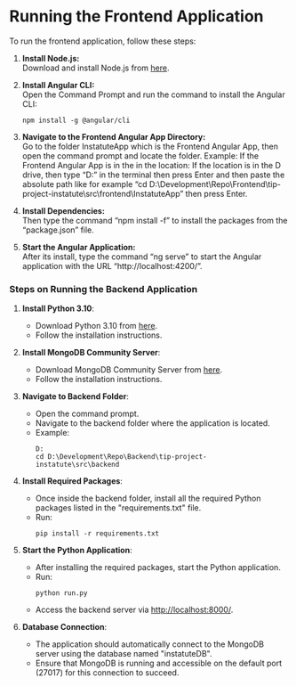 # Running the Frontend Application

To run the frontend application, follow these steps:

1. **Install Node.js:**  
   Download and install Node.js from [here](https://nodejs.org/en/download).

2. **Install Angular CLI:**  
   Open the Command Prompt and run the command to install the Angular CLI:
   ```
   npm install -g @angular/cli
   ```


4. **Navigate to the Frontend Angular App Directory:**  
   Go to the folder InstatuteApp which is the Frontend Angular App, then open the command prompt and locate the folder.
Example: If the Frontend Angular App is in the in the location: 
If the location is in the D drive, then type “D:” in the terminal then press Enter and then paste the absolute path like for example “cd D:\Development\Repo\Frontend\tip-project-instatute\src\frontend\InstatuteApp” then press Enter. 

6. **Install Dependencies:**  
 Then type the command “npm install -f” to install the packages from the “package.json” file.

7. **Start the Angular Application:**  
After its install, type the command “ng serve” to start the Angular application with the URL “http://localhost:4200/”.


### Steps on Running the Backend Application

1. **Install Python 3.10**: 
   - Download Python 3.10 from [here](https://www.python.org/ftp/python/3.10.0/python-3.10.0-amd64.exe).
   - Follow the installation instructions.

2. **Install MongoDB Community Server**: 
   - Download MongoDB Community Server from [here](https://www.mongodb.com/try/download/community).
   - Follow the installation instructions.

3. **Navigate to Backend Folder**: 
   - Open the command prompt.
   - Navigate to the backend folder where the application is located. 
   - Example:
     ```
     D:
     cd D:\Development\Repo\Backend\tip-project-instatute\src\backend
     ```

4. **Install Required Packages**: 
   - Once inside the backend folder, install all the required Python packages listed in the "requirements.txt" file.
   - Run:
     ```
     pip install -r requirements.txt
     ```

5. **Start the Python Application**: 
   - After installing the required packages, start the Python application.
   - Run:
     ```
     python run.py
     ```
   - Access the backend server via [http://localhost:8000/](http://localhost:8000/).

6. **Database Connection**: 
   - The application should automatically connect to the MongoDB server using the database named "instatuteDB". 
   - Ensure that MongoDB is running and accessible on the default port (27017) for this connection to succeed.
